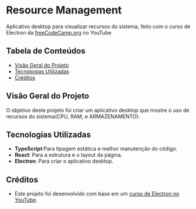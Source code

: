 # Resource Management

Aplicativo desktop para visualizar recursos do sistema, feito com o curso de Electron da [freeCodeCamp.org](https://youtube.com/@freecodecamp?si=n4R44C8ZfXKcZQw3) no YouTube

## Tabela de Conteúdos
- [Visão Geral do Projeto](#visão-geral-do-projeto)
- [Tecnologias Utilizadas](#tecnologias-utilizadas)
- [Créditos](#créditos)

## Visão Geral do Projeto
O objetivo deste projeto foi criar um aplicativo desktop que mostre o uso de recursos do sistema(CPU, RAM, e ARMAZENAMENTO).

## Tecnologias Utilizadas

- **TypeScript**:Para tipagem estática e melhor manutenção do código.
- **React**: Para a estrutura e o layout da página.
- **Electron**: Para criar o aplicativo desktop.

## Créditos

- Este projeto foi desenvolvido com base em um [curso de Electron no YouTube](https://www.youtube.com/watch?v=fP-371MN0Ck).
